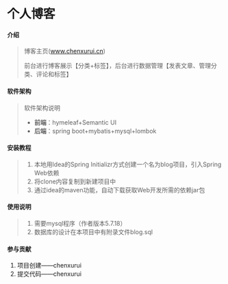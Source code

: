 #  个人博客

#### 介绍

> 博客主页(www.chenxurui.cn)
>
> 前台进行博客展示【分类+标签】，后台进行数据管理【发表文章、管理分类、评论和标签】

#### 软件架构

> 软件架构说明
>
> - **前端**：hymeleaf+Semantic UI
> - **后端**：spring boot+mybatis+mysql+lombok

#### 安装教程

> 1. 本地用Idea的Spring Initializr方式创建一个名为blog项目，引入Spring Web依赖
> 2. 将clone内容复制到新建项目中
> 3. 通过idea的maven功能，自动下载获取Web开发所需的依赖jar包

#### 使用说明

> 1. 需要mysql程序（作者版本5.7.18）
> 2. 数据库的设计在本项目中有附录文件blog.sql

#### 参与贡献

1. 项目创建——chenxurui
2. 提交代码——chenxurui

